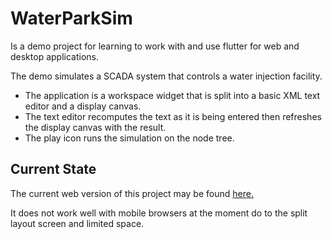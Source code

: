 # WaterParkSim

Is a demo project for learning to work with and use flutter for web and desktop applications.  

The demo simulates a SCADA system that controls a water injection facility. 

+ The application is a workspace widget that is split into a basic XML text editor and a display canvas.
+ The text editor recomputes the text as it is being entered then refreshes the display canvas with the result.
+ The play icon runs the simulation on the node tree.

## Current State

The current web version of this project may be found [here.](https://charlescarley.github.io/WaterParkSim/) 

It does not work well with mobile browsers at the moment do to the split layout 
screen and limited space.
